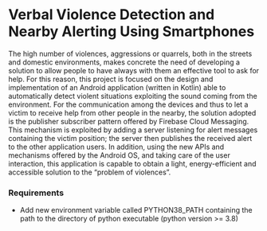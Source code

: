 # Verbal Violence Detection and Nearby Alerting Using Smartphones
The high number of violences, aggressions or quarrels, both in the streets and domestic environments, makes concrete the need of developing a solution to allow people to have always with them an effective tool to ask for help. For this reason, this project is focused on the design and implementation of an Android application (written in Kotlin) able to automatically detect violent situations exploiting the sound coming from the environment. For the communication among the devices and thus to let a victim to receive help from other people in the nearby, the solution adopted is the publisher subscriber pattern offered by Firebase Cloud Messaging. This mechanism is exploited by adding a server listening for alert messages containing the victim position; the server then publishes the received alert to the other application users. In addition, using the new APIs and mechanisms offered by the Android OS, and taking care of the user interaction, this application is capable to obtain a light, energy-efficient and accessible solution to the “problem of violences”.

### Requirements
- Add new environment variable called PYTHON38_PATH containing the path to the directory of python executable (python version >= 3.8)
